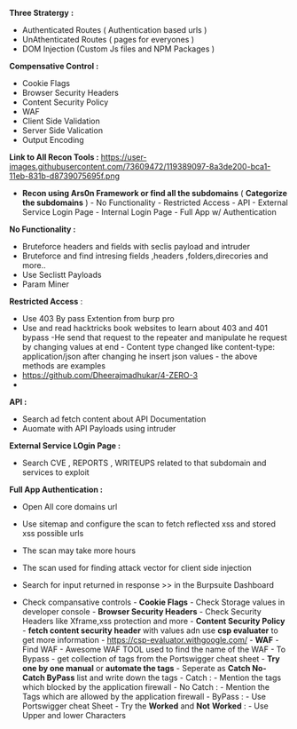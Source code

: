 **Three Stratergy**  **:**
- Authenticated Routes  ( Authentication based urls )
- UnAthenticated Routes ( pages for everyones )
- DOM Injection   (Custom Js files and NPM Packages ) 

**Compensative Control :** 
- Cookie Flags
- Browser Security Headers
- Content Security Policy
- WAF
- Client Side Validation
- Server Side Valication
- Output Encoding

 **Link to All Recon Tools :**   <https://user-images.githubusercontent.com/73609472/119389097-8a3de200-bca1-11eb-831b-d8739075695f.png>

- **Recon using Ars0n Framework or find all the subdomains**    ( **Categorize the subdomains** )
      - No Functionality
      - Restricted Access
      - API
      - External Service Login Page 
      - Internal Login Page
      - Full App w/  Authentication

**No Functionality :** 

- Bruteforce headers and fields with seclis payload and intruder
- Bruteforce and find intresing fields ,headers ,folders,direcories and more..
- Use Seclistt Payloads
- Param Miner

**Restricted Access**  : 

- Use 403 By pass Extention from burp pro
- Use and read hacktricks book websites to learn about 403 and 401 bypass
-He send that request to the repeater and manipulate he request by changing values at end
      - Content type changed like content-type: application/json after changing he insert json values
      - the above methods are examples
- <https://github.com/Dheerajmadhukar/4-ZERO-3>
- 

**API  :**

- Search ad fetch content about API Documentation
- Auomate with API Payloads using intruder

**External Service LOgin Page :** 

- Search CVE , REPORTS , WRITEUPS related to that subdomain and services to exploit


**Full App Authentication :** 
- Open All core domains url
- Use sitemap and configure the scan to fetch reflected xss and stored xss possible urls 
- The scan may take more hours
- The scan used for finding attack vector for client side injection
- Search for input returned in response >>  in the Burpsuite Dashboard
- Check compansative controls
      -  **Cookie Flags**
               - Check Storage values in developer console
      - **Browser Security Headers**
               - Check Security Headers like  Xframe,xss protection and more
      - **Content Security Policy**
               - **fetch content security header** with values   adn use **csp evaluater** to get more information
               - <https://csp-evaluator.withgoogle.com/>
      - **WAF**
               - Find WAF 
               - Awesome WAF TOOL used to find the name of the WAF
               - To Bypass 
                  - get collection of tags from the Portswigger cheat sheet
                  - **Try one by one manual** or **automate the tags**
                        - Seperate as **Catch   No-Catch   ByPass**   list and write down the tags
                        - Catch : 
                                                - Mention the tags which blocked by the application firewall
                        - No Catch : 
                                                - Mention the Tags which are allowed by the application firewall
                        - ByPass  : 
                                                - Use Portswigger cheat Sheet
                                                - Try the **Worked**  and **Not** **Worked** : 
                                                         - Use Upper and lower Characters   **<ScRiPt>**
                                                         - Use double characters some time the application only encode first charector  **<<ScrtipT**
                                                         - Add   additional characters like this   **<Script+asa+askjh>**
                                                         - Use Aditional open tags  like      **< ScrIpT <** 
                                                         - Use Intruder to automate to find the perfect payload to break the encoding
                                                            - **<any tage    ="martin $Payload$" >
                                                                        - Check in which stage the tage or special character values not encoded 
                                                                        - or Had some difference notice and exploit in further **
      **◇ Client Side Validation**
               - Check Client validation
      **◇ Server Side Valication**
               - Use burpsuite intruder to automate the request attack with collection of payloads ( characters,hex values and some used in the url clientside injection from seclist )
               - Verfy each response with manual or content length
      **◇ Output Encoding**







- Subdomain Enumeration
         - assetfinder --subs-only example.com >> subdomains.txt
         - subfinder -d example.com -o subdomains.txt
         - amass enum -passive -d example.com >> subdomains.txt
         - findomain -t example.com -u findomain_subdomains.txt
         - combine all txt files result into one single file and remove duplicates 
                  - **cat *.txt | sort -u > combined_subdomains.txt**  
                  - cat filename.txt | wc  -l    to know total subdomains
      

- Validating Subdomains 
         - cat subdomains.txt | httpx -silent -mc 200,302,301 -o live_subdomains.txt                                >>>> >             **Using httpx**           <<<<<<<<<<
         - cat subdomains.txt | httprobe > live_subdomains.txt                                                                               >>>> >             **Using httpprobe**           <<<<<<<<<<
- Capture and store domains headers and screenshot 
            - Aquatone tool
            - Set thread = 1
            - Analyze and classify each domains 
                                                                 

- Extracting JS Files from Live Subdomains 
         - cat live_subdomains.txt | gau | grep "\.js$" > js_files.txt        =>   Working Properly only fetch js files
         - cat live_subdomains.txt | hakrawler -js -depth 3 > js_files.txt      =>  fetch all type of urls
         - cat live_subdomains.txt | waybackurls | grep "\.js$" > js_files.txt
         - cat urls.txt | subjs | tee subjs.txt     **working** **good**


- **Fetch URL 's From the JavaScript FIles**
         - cat js_files.txt | xargs -n 1 wget -q -O - | grep -oP 'http[s]?://\S+' > js_urls.txt
         - cat js_files.txt | xargs -n 1 curl -s | grep -oP 'http[s]?://\S+' >> js_urls.txt


- Check sensitive keys with Custom Wordlist 
         - cat js_files.txt | xargs -n 1 curl -s | grep -f custom_wordlist.txt >> found_keys.txt

- Remove Duplicates from the files
         - sort -u js_urls.txt -o js_urls.txt   ;   sort -u found_keys.txt -o found_keys.txt

- Extract Sensitive information from the files 
         - Donwload all js files  :   wget -i js_urls.txt -P ./js_files/
         - 

         -                    


![unnamed_bdd640fb06674ad19c80317fa3b1799d](unnamed_bdd640fb06674ad19c80317fa3b1799d.png)
